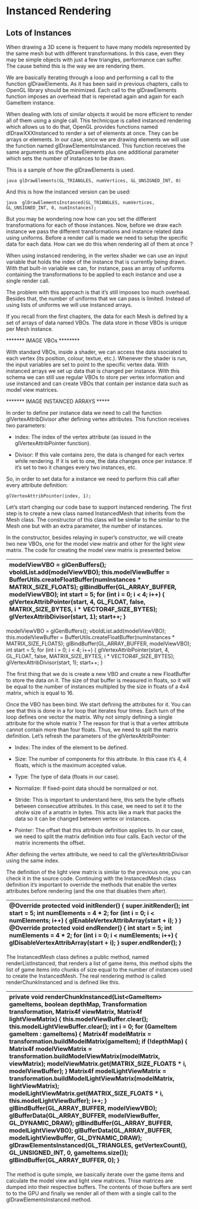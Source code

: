 # Instanced Rendering

## Lots of Instances

When drawing a 3D scene is frequent to have many models represented by the same mesh but with different transformations. In this case, even they may be simple objects with just a few triangles, performance can suffer. The cause behind this is the way we are rendering them.

We are basically iterating through a loop and performing a call to the function glDrawElements. As it has been said in previous chapters, calls to OpenGL library should be minimized. Each call to the glDrawElements function imposes an overhead that is reperetad again and again for each GameItem instance.

When dealing with lots of similar objects it would be more efficient to render all of them using a single call. This technicque is called instanced rendering which allows us to do that, OpenGL provides functions named dlDrawXXXInstanced to render a set of elements at once. They can be arrays or elements. In our case, since we are drawing elements we will use the function named glDrawElementsInstanced. This function receives the same arguments as the glDrawElements plus one additional parameter which sets the number of instances to be drawn.

This is a sample of how the glDrawElements is used.

``java
glDrawElements(GL_TRIANGLES, numVertices, GL_UNSIGNED_INT, 0)
``

And this is how the instanced version can be used:


``java 
glDrawElementsInstanced(GL_TRIANGLES, numVertices, GL_UNSIGNED_INT, 0, numInstances);
``

But you may be wondering now how can you set the different transformations for each of those instances. Now, before we draw each instance we pass the different transformations and instance related data using uniforms. Before a render call is made we need to setup the specific data for each data. How can we do this when rendering all of them at once ?

When using instanced rendering, in the vertex shader we can use an input variable that holds the index of the instance that is currently being drawn. With that built-in variable we can, for instance, pass an array of uniforms containing the transformations to be applied to each instance and use a single render call.

The problem with this approach is that it’s still imposes too much overhead. Besides that, the number of uniforms that we can pass is limited. Instead of using lists of uniforms we will use instanced arrays.

If you recall from the first chapters, the data for each Mesh is defined by a set of arrays of data named VBOs. The data store in those VBOs is unique per Mesh instance.

\*\*\*\*\*\*\* IMAGE VBOs \*\*\*\*\*\*\*\*

With standard VBOs, inside a shader, we can access the data ssociated to each vertex \(its position, colour, textue, etc.\). Whenever the shader is run, the input variables are set to point to the specific vertex data. With instanced arrays we set up data that is changed per instance. With this schema we can still use regular VBOs to store per vertex information and use instanced and can create VBOs that contain per instance data such as model view matrices.

\*\*\*\*\*\*\* IMAGE INSTANCED ARRAYS \*\*\*\*\*

In order to define per instance data we need to call the function glVertexAttribDivisor after defining vertex attributes. This function receives two parameters:

* index: The index of the vertex attribute \(as issued in the glVertexAttribPointer function\).

* Divisor: If this vale contains zero, the data is changed for each vertex while rendering. If it is set to one, the data changes once per instance. If it’s set to two it changes every two instances, etc.


So, in order to set data for a instance we need to perform this call after every attribute definition:

`glVertexAttribPointer(index, 1); `

Let’s start changing our code base to support instanced rendering. The first step is to create a new class named InstancedMesh that inherits from the Mesh class. The constructor of this class will be similar to the similar to the Mesh one but with an extra parameter, the number of instances.

In the constructor, besides relaying in super’s constructor, we will create two new VBOs, one for the model view matrix and other for the light view matrix. The code for creating the model view matrix is presented below.

| modelViewVBO = glGenBuffers\(\); vboIdList.add\(modelViewVBO\); this.modelViewBuffer = BufferUtils.createFloatBuffer\(numInstances \* MATRIX\_SIZE\_FLOATS\); glBindBuffer\(GL\_ARRAY\_BUFFER, modelViewVBO\); int start = 5; for \(int i = 0; i &lt; 4; i++\) { glVertexAttribPointer\(start, 4, GL\_FLOAT, false, MATRIX\_SIZE\_BYTES, i \* VECTOR4F\_SIZE\_BYTES\); glVertexAttribDivisor\(start, 1\); start++; } |
| :--- |



 modelViewVBO = glGenBuffers\(\); vboIdList.add\(modelViewVBO\); this.modelViewBuffer = BufferUtils.createFloatBuffer\(numInstances \* MATRIX\_SIZE\_FLOATS\); glBindBuffer\(GL\_ARRAY\_BUFFER, modelViewVBO\); int start = 5; for \(int i = 0; i &lt; 4; i++\) { glVertexAttribPointer\(start, 4, GL\_FLOAT, false, MATRIX\_SIZE\_BYTES, i \* VECTOR4F\_SIZE\_BYTES\); glVertexAttribDivisor\(start, 1\); start++; } 

The first thing that we do is create a new VBO and create a new FloatBuffer to store the data on it. The size of that buffer is measured in floats, so it will be equal to the number of instances multipled by the size in floats of a 4x4 matrix, which is equal to 16.

Once the VBO has been bind. We start defining the attributes for it. You can see that this is done in a for loop that iterates four times. Each turn of the loop defines one vector the matrix. Why not simply defining a single attribute for the whole matrix ? The reason for that is that a vertex attribute cannot contain more than four floats. Thus, we need to split the matrix definition. Let’s refresh the parameters of the glVertexAttribPointer:

* Index: The index of the element to be defined.

* Size: The number of components for this attribute. In this case it’s 4, 4 floats, which is the maximum accepted value.

* Type: The type of data \(floats in our case\).

* Normalize: If fixed-point data should be normalized or not.

* Stride: This is important to understand here, this sets the byte offsets between consecutive attributes. In this case, we need to set it to the aholw size of a amatrix in bytes. This acts like a mark that packs the data so it can be changed between vertex or instances.

* Pointer: The offset that this attribute definition applies to. In our case, we need to split the matrix definition into four calls. Each vector of the matrix increments the offset.


After defining the vertex attribute, we need to call the glVertexAttribDivisor using the same index.

The definition of the light view matrix is similar to the previous one, you can check it in the source code. Continuing with the InstancedMesh class definition it’s important to override the methods that enable the vertex attributes before rendering \(and the one that disables them after\).

| @Override protected void initRender\(\) { super.initRender\(\); int start = 5; int numElements = 4 \* 2; for \(int i = 0; i &lt; numElements; i++\) { glEnableVertexAttribArray\(start + i\); } } @Override protected void endRender\(\) { int start = 5; int numElements = 4 \* 2; for \(int i = 0; i &lt; numElements; i++\) { glDisableVertexAttribArray\(start + i\); } super.endRender\(\); } |
| :--- |



The InstancedMesh class defines a public method, named renderListInstanced, that renders a list of game items, this method slpits the list of game items into chunks of size equal to the number of instances used to create the InstancedMesh. The real rendering method is called renderChunkInstanced and is defined like this.

| private void renderChunkInstanced\(List&lt;GameItem&gt; gameItems, boolean depthMap, Transformation transformation, Matrix4f viewMatrix, Matrix4f lightViewMatrix\) { this.modelViewBuffer.clear\(\); this.modelLightViewBuffer.clear\(\); int i = 0; for \(GameItem gameItem : gameItems\) { Matrix4f modelMatrix = transformation.buildModelMatrix\(gameItem\); if \(!depthMap\) { Matrix4f modelViewMatrix = transformation.buildModelViewMatrix\(modelMatrix, viewMatrix\); modelViewMatrix.get\(MATRIX\_SIZE\_FLOATS \* i, modelViewBuffer\); } Matrix4f modelLightViewMatrix = transformation.buildModelLightViewMatrix\(modelMatrix, lightViewMatrix\); modelLightViewMatrix.get\(MATRIX\_SIZE\_FLOATS \* i, this.modelLightViewBuffer\); i++; } glBindBuffer\(GL\_ARRAY\_BUFFER, modelViewVBO\); glBufferData\(GL\_ARRAY\_BUFFER, modelViewBuffer, GL\_DYNAMIC\_DRAW\); glBindBuffer\(GL\_ARRAY\_BUFFER, modelLightViewVBO\); glBufferData\(GL\_ARRAY\_BUFFER, modelLightViewBuffer, GL\_DYNAMIC\_DRAW\); glDrawElementsInstanced\(GL\_TRIANGLES, getVertexCount\(\), GL\_UNSIGNED\_INT, 0, gameItems.size\(\)\); glBindBuffer\(GL\_ARRAY\_BUFFER, 0\); } |
| :--- |



The method is quite simple, we basically iterate over the game items and calculate the model view and light view matrices. Thise matrices are dumped into their respective buffers. The contents of those buffers are sent to to the GPU and finally we render all of them with a single call to the glDrawElementsInstanced method.



